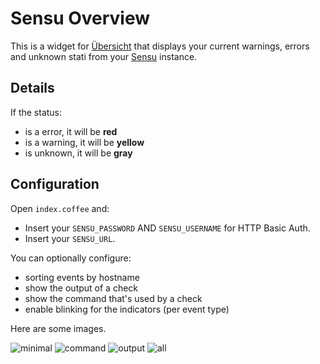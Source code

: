 # Sensu Overview

This is a widget for [Übersicht][] that displays your current warnings, errors and unknown stati from your [Sensu][] instance.

[Übersicht]: http://tracesof.net/uebersicht/
[Sensu]: https://sensuapp.org

## Details

If the status:
  - is a error, it will be **red**
  - is a warning, it will be **yellow**
  - is unknown, it will be **gray**

## Configuration

Open `index.coffee` and:

- Insert your `SENSU_PASSWORD` AND `SENSU_USERNAME` for HTTP Basic Auth.
- Insert your `SENSU_URL`.

You can optionally configure:
- sorting events by hostname
- show the output of a check
- show the command that's used by a check
- enable blinking for the indicators (per event type)

Here are some images.

![minimal](images/none.png)
![command](images/command.png)
![output](images/output.png)
![all](images/all.png)
